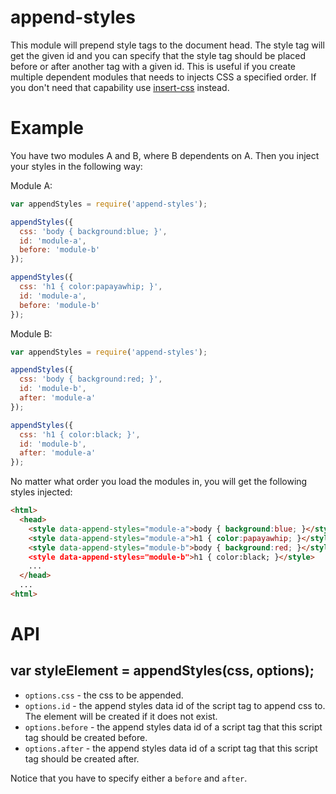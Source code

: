 # append-styles

This module will prepend style tags to the document head. The style tag will get
the given id and you can specify that the style tag should be placed before or
after another tag with a given id. This is useful if you create multiple
dependent modules that needs to injects CSS a specified order. If you don't need
that capability use [insert-css](https://www.npmjs.com/package/insert-css)
instead.

# Example

You have two modules A and B, where B dependents on A. Then you inject your
styles in the following way:

Module A:

```js
var appendStyles = require('append-styles');

appendStyles({
  css: 'body { background:blue; }',
  id: 'module-a',
  before: 'module-b'
});

appendStyles({
  css: 'h1 { color:papayawhip; }',
  id: 'module-a',
  before: 'module-b'
});
```

Module B:

```js
var appendStyles = require('append-styles');

appendStyles({
  css: 'body { background:red; }',
  id: 'module-b',
  after: 'module-a'
});

appendStyles({
  css: 'h1 { color:black; }',
  id: 'module-b',
  after: 'module-a'
});
```

No matter what order you load the modules in, you will get the following styles
injected:

```html
<html>
  <head>
    <style data-append-styles="module-a">body { background:blue; }</style>
    <style data-append-styles="module-a">h1 { color:papayawhip; }</style>
    <style data-append-styles="module-b">body { background:red; }</style
    <style data-append-styles="module-b">h1 { color:black; }</style>
    ...
  </head>
  ...
<html>
```

# API

## var styleElement = appendStyles(css, options);

* `options.css` - the css to be appended.
* `options.id` - the append styles data id of the script tag to append css to. The element will be created if it does not exist.
* `options.before` - the append styles data id of a script tag that this script tag should be created before.
* `options.after` - the append styles data id of a script tag that this script tag should be created after.

Notice that you have to specify either a `before` and `after`.
